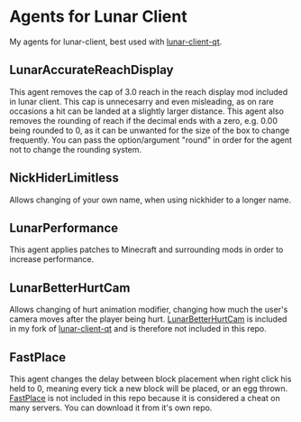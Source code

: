 # Agents for Lunar Client
My agents for lunar-client, best used with [lunar-client-qt](https://github.com/Youded-byte/lunar-client-qt).

## LunarAccurateReachDisplay
This agent removes the cap of 3.0 reach in the reach display mod included in lunar client. This cap is unnecesarry and even misleading, as on rare occasions a hit can be landed at a slightly larger distance. This agent also removes the rounding of reach if the decimal ends with a zero, e.g. 0.00 being rounded to 0, as it can be unwanted for the size of the box to change frequently. You can pass the option/argument "round" in order for the agent not to change the rounding system.

## NickHiderLimitless
Allows changing of your own name, when using nickhider to a longer name.

## LunarPerformance
This agent applies patches to Minecraft and surrounding mods in order to increase performance.

## LunarBetterHurtCam
Allows changing of hurt animation modifier, changing how much the user's camera moves after the player being hurt.
[LunarBetterHurtCam](https://github.com/Youded-byte/LunarBetterHurtCam) is included in my fork of [lunar-client-qt](https://github.com/Youded-byte/lunar-client-qt) and is therefore not included in this repo.

## FastPlace
This agent changes the delay between block placement when right click his held to 0, meaning every tick a new block will be placed, or an egg thrown.
[FastPlace](https://github.com/Youded-byte/FastPlace-Agent) is not included in this repo because it is considered a cheat on many servers. You can download it from it's own repo.
